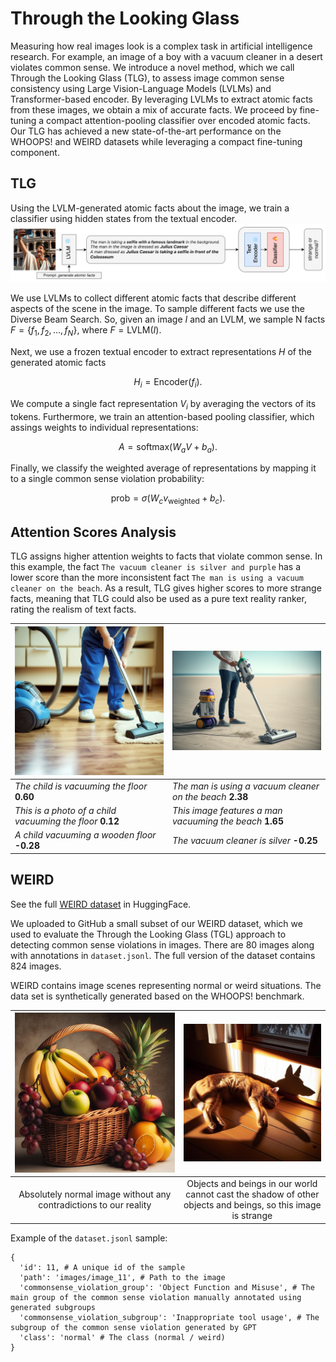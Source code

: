 # Through the Looking Glass

Measuring how real images look is a complex task in artificial intelligence research. For example, an image of a boy with a vacuum cleaner in a desert violates common sense. We introduce a novel method, which we call Through the Looking Glass (TLG), to assess image common sense consistency using Large Vision-Language Models (LVLMs) and Transformer-based encoder. By leveraging LVLMs to extract atomic facts from these images, we obtain a mix of accurate facts. We proceed by fine-tuning a compact attention-pooling classifier over encoded atomic facts. Our TLG has achieved a new state-of-the-art performance on the WHOOPS! and WEIRD datasets while leveraging a compact fine-tuning component.

## TLG

Using the LVLM-generated atomic facts about the image, we train a classifier using hidden states from the textual encoder.
![TLG](./figures/text_encoder.png)

We use LVLMs to collect different atomic facts that describe different aspects of the scene in the image. To sample different facts we use the Diverse Beam Search. So, given an image $I$ and an LVLM, we sample N facts $F=\{ f_1, f_2, \dots, f_N \}$, where $F = \text{LVLM}(I)$.

Next, we use a frozen textual encoder to extract representations $H$ of the generated atomic facts

$$H_i = \text{Encoder}(f_i).$$

We compute a single fact representation $V_i$ by averaging the vectors of its tokens. Furthermore, we train an attention-based pooling classifier, which assings weights to individual representations: 

$$A = \text{softmax}(W_a V + b_a).$$

Finally, we classify the weighted average of representations by mapping it to a single common sense violation probability:

$$\text{prob} = \sigma(W_c v_{\text{weighted}} + b_c).$$

## Attention Scores Analysis

TLG assigns higher attention weights to facts that violate common sense. In this example, the fact `The vacuum cleaner is silver and purple` has a lower score than the more inconsistent fact `The man is using a vacuum cleaner on the beach`. As a result, TLG gives higher scores to more strange facts, meaning that TLG could also be used as a pure text reality ranker, rating the realism of text facts.

| ![Vacuum Normal](./figures/vacuum_normal.png) | ![Vacuum Strange](./figures/vacuum_strange.png) |
|-------------------------------------------|--------------------------------------------|
| *The child is vacuuming the floor* **0.60** | *The man is using a vacuum cleaner on the beach* **2.38** |
| *This is a photo of a child vacuuming the floor* **0.12** | *This image features a man vacuuming the beach* **1.65** |
| *A child vacuuming a wooden floor* **-0.28** | *The vacuum cleaner is silver* **-0.25** |

## WEIRD
See the full [WEIRD dataset](https://huggingface.co/datasets/MERA-evaluation/WEIRD) in HuggingFace.

We uploaded to GitHub a small subset of our WEIRD dataset, which we used to evaluate the Through the Looking Glass (TGL) approach to detecting common sense violations in images. There are 80 images along with annotations in `dataset.jsonl`. The full version of the dataset contains 824 images.

WEIRD contains image scenes representing normal or weird situations. The data set is synthetically generated based on the WHOOPS! benchmark. 

| ![Картинка 1](./images/image_39.png) | ![Картинка 2](./images/image_41.png) |
|:--:|:--:|
| Absolutely normal image without any contradictions to our reality | Objects and beings in our world cannot cast the shadow of other objects and beings, so this image is strange |

Example of the `dataset.jsonl` sample:
```
{
  'id': 11, # A unique id of the sample
  'path': 'images/image_11', # Path to the image
  'commonsense_violation_group': 'Object Function and Misuse', # The main group of the common sense violation manually annotated using generated subgroups
  'commonsense_violation_subgroup': 'Inappropriate tool usage', # The subgroup of the common sense violation generated by GPT
  'class': 'normal' # The class (normal / weird)
}
```

